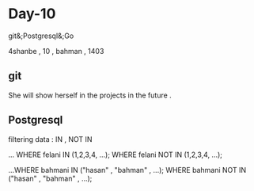 # Day-10
git&;Postgresql&;Go

4shanbe , 10 , bahman , 1403

git
---

She will show herself in the projects in the future .

Postgresql
-----------

filtering data : IN  , NOT IN

... WHERE felani IN (1,2,3,4, ...);    WHERE felani NOT IN (1,2,3,4, ...);

...WHERE bahmani IN ("hasan" , "bahman" , ...);    WHERE bahmani NOT IN ("hasan" , "bahman" , ...);

